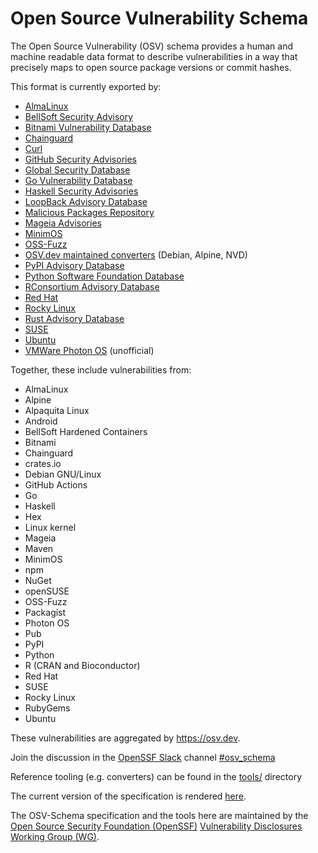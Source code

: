 # Open Source Vulnerability Schema

The Open Source Vulnerability (OSV) schema provides a human and machine readable data format to describe vulnerabilities in a way that precisely maps to open source package versions or commit hashes.

This format is currently exported by:
- [AlmaLinux](https://github.com/AlmaLinux/osv-database)
- [BellSoft Security Advisory](https://github.com/bell-sw/osv-database)
- [Bitnami Vulnerability Database](https://github.com/bitnami/vulndb)
- [Chainguard](https://packages.cgr.dev/chainguard/osv/all.json)
- [Curl](https://curl.se/docs/vuln.json)
- [GitHub Security Advisories](https://github.com/github/advisory-database)
- [Global Security Database](https://github.com/cloudsecurityalliance/gsd-database)
- [Go Vulnerability Database](https://github.com/golang/vulndb)
- [Haskell Security Advisories](https://github.com/haskell/security-advisories)
- [LoopBack Advisory Database](https://github.com/loopbackio/security/tree/main/advisories)
- [Malicious Packages Repository](https://github.com/ossf/malicious-packages)
- [Mageia Advisories](https://advisories.mageia.org/)
- [MinimOS](https://packages.mini.dev/advisories/osv/all.json)
- [OSS-Fuzz](https://github.com/google/oss-fuzz-vulns)
- [OSV.dev maintained converters](https://github.com/google/osv.dev#current-data-sources) (Debian, Alpine, NVD)
- [PyPI Advisory Database](https://github.com/pypa/advisory-database)
- [Python Software Foundation Database](https://github.com/psf/advisory-database)
- [RConsortium Advisory Database](https://github.com/RConsortium/r-advisory-database)
- [Red Hat](https://security.access.redhat.com/data)
- [Rocky Linux](https://distro-tools.rocky.page/apollo/openapi/#osv)
- [Rust Advisory Database](https://github.com/RustSec/advisory-db)
- [SUSE](https://www.suse.com/support/security/)
- [Ubuntu](https://github.com/canonical/ubuntu-security-notices/)
- [VMWare Photon OS](https://github.com/vmware/photon/wiki/Security-Advisories) (unofficial)

Together, these include vulnerabilities from:
-   AlmaLinux
-   Alpine
-   Alpaquita Linux
-   Android
-   BellSoft Hardened Containers
-   Bitnami
-   Chainguard
-   crates.io
-   Debian GNU/Linux
-   GitHub Actions
-   Go
-   Haskell
-   Hex
-   Linux kernel
-   Mageia
-   Maven
-   MinimOS
-   npm
-   NuGet
-   openSUSE
-   OSS-Fuzz
-   Packagist
-   Photon OS
-   Pub
-   PyPI
-   Python
-   R (CRAN and Bioconductor)
-   Red Hat
-   SUSE
-   Rocky Linux
-   RubyGems
-   Ubuntu

These vulnerabilities are aggregated by <https://osv.dev>.

Join the discussion in the [OpenSSF Slack](https://slack.openssf.org/) channel [#osv_schema](https://openssf.slack.com/archives/C03K6SZBH2S)

Reference tooling (e.g. converters) can be found in the [tools/](tools) directory

The current version of the specification is rendered [here](https://ossf.github.io/osv-schema/).

The OSV-Schema specification and the tools here are maintained by the [Open Source Security Foundation (OpenSSF)](https://openssf.org/) [Vulnerability Disclosures Working Group (WG)](https://github.com/ossf/wg-vulnerability-disclosures).
